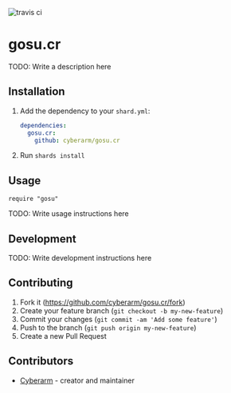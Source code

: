 ![travis ci](https://api.travis-ci.org/cyberarm/gosu.cr.svg?branch=master)

# gosu.cr

TODO: Write a description here

## Installation

1. Add the dependency to your `shard.yml`:

   ```yaml
   dependencies:
     gosu.cr:
       github: cyberarm/gosu.cr
   ```

2. Run `shards install`

## Usage

```crystal
require "gosu"
```

TODO: Write usage instructions here

## Development

TODO: Write development instructions here

## Contributing

1. Fork it (<https://github.com/cyberarm/gosu.cr/fork>)
2. Create your feature branch (`git checkout -b my-new-feature`)
3. Commit your changes (`git commit -am 'Add some feature'`)
4. Push to the branch (`git push origin my-new-feature`)
5. Create a new Pull Request

## Contributors

- [Cyberarm](https://github.com/cyberarm) - creator and maintainer
